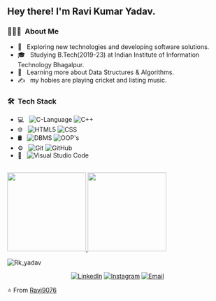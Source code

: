 <h2> Hey there! I'm Ravi Kumar Yadav.</h2>

<h3> 👨🏻‍💻 &nbsp;About Me </h3>

- 🤔 &nbsp; Exploring new technologies and developing software solutions.
- 🎓 &nbsp; Studying B.Tech(2019-23) at Indian Institute of Information Technology Bhagalpur.
- 🌱 &nbsp; Learning more about Data Structures & Algorithms.
- ✍️ &nbsp; my hobies are playing cricket and listing music.

<h3> 🛠 &nbsp;Tech Stack</h3>

- 💻 &nbsp;
  ![C-Language](https://img.shields.io/badge/-C-333333?style=flat&logo=C&logoColor=00599C)
  ![C++](https://img.shields.io/badge/-C++-333333?style=flat&logo=C%2B%2B&logoColor=00599C)
- 🌐 &nbsp;
  ![HTML5](https://img.shields.io/badge/-HTML5-333333?style=flat&logo=HTML5)
  ![CSS](https://img.shields.io/badge/-CSS-333333?style=flat&logo=CSS3&logoColor=1572B6)
- 🛢 &nbsp;
  ![DBMS](https://img.shields.io/badge/-DBMS-333333?style=flat&logo=dbms)
  ![OOP's](https://img.shields.io/badge/-OOP's-333333?style=flat&logo=oop's)
- ⚙️ &nbsp;
  ![Git](https://img.shields.io/badge/-Git-333333?style=flat&logo=git)
  ![GitHub](https://img.shields.io/badge/-GitHub-333333?style=flat&logo=github)
- 🔧 &nbsp;
  ![Visual Studio Code](https://img.shields.io/badge/-Visual%20Studio%20Code-333333?style=flat&logo=visual-studio-code&logoColor=007ACC)
 

<br/>

<a href="https://github.com/Ravi9076">
  <img height="180em" src="https://github-readme-stats.vercel.app/api?username=Ravi9076&theme=buefy&show_icons=true" />
  <img height="180em" src="https://github-readme-stats.vercel.app/api/top-langs/?username=Ravi9076&theme=buefy&layout=compact" />
</a>

<br/>

<p>
    <img align="center" src="https://leetcode.card.workers.dev/?username=Rk_yadav&theme=auto" alt="Rk_yadav" />
</p>

<p align="center">
<a href="https://www.linkedin.com/in/ravi-yadav-098939197/"><img alt="LinkedIn" src="https://img.shields.io/badge/LinkedIn-Ravi%20Yadav-blue?style=flat-square&logo=linkedin"></a>
<a href="https://www.instagram.com/ravi.kuyadav/"><img alt="Instagram" src="https://img.shields.io/badge/Instagram-ravi.kuyadav-blue?style=flat-square&logo=instagram"></a>
<a href="mailto:raviiit872000@gmail.com"><img alt="Email" src="https://img.shields.io/badge/Email-raviiit872000@gmail.com-blue?style=flat-square&logo=gmail"></a>
</p>


⭐️ From [Ravi9076](https://github.com/Ravi9076)
